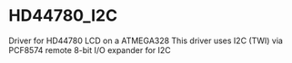 # HD44780_I2C
Driver for HD44780 LCD on a ATMEGA328
This driver uses I2C (TWI) via PCF8574 remote 8-bit I/O expander for I2C


